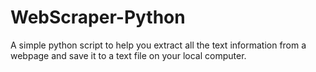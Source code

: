 # WebScraper-Python
A simple python script to help you extract all the text information from a webpage and save it to a text file on your local computer.
